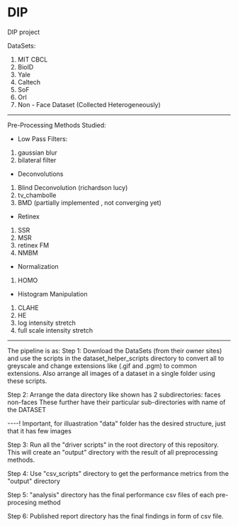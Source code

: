 # DIP
DIP project

DataSets:
1. MIT CBCL
2. BioID
3. Yale
4. Caltech
5. SoF
6. Orl
7. Non - Face Dataset (Collected Heterogeneously)

----------------------------------------------------------------------------------------
Pre-Processing Methods Studied:
* Low Pass Filters:

1. gaussian blur
2. bilateral filter


* Deconvolutions
1. Blind Deconvolution (richardson lucy)
2. tv_chambolle
3. BMD (partially implemented , not converging yet)

* Retinex

1. SSR
2. MSR
3. retinex FM
4. NMBM

* Normalization

1. HOMO

* Histogram Manipulation

1. CLAHE
2. HE
3. log intensity stretch
4. full scale intensity stretch
----------------------------------------------------------------------------------------

The pipeline is as:
Step 1: Download the DataSets (from their owner sites) and use the scripts in the dataset_helper_scripts directory to convert all to greyscale and change extensions like (.gif and .pgm) to common extensions. Also arrange all images of a dataset in a single folder using these scripts.

Step 2: Arrange the data   directory like shown
has 2 subdirectories: faces     non-faces
These further have their particular sub-directories with name of the DATASET


----! Important, for illuastration "data" folder has the desired structure, just that it has few images 

Step 3: Run all the "driver scripts" in the root directory of this repository.
This will create an "output" directory with the result of all preprocessing methods.

Step 4: Use "csv_scripts" directory to get the performance metrics from the "output" directory

Step 5: "analysis" directory has the final performance csv files of each pre-procesing method

Step 6: Published report  directory has the final findings in form of csv file.

